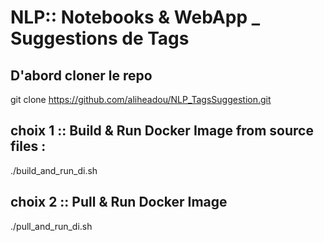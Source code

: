 # NLP:: Notebooks & WebApp _ Suggestions de Tags

## D'abord cloner le repo
git clone https://github.com/aliheadou/NLP_TagsSuggestion.git

## choix 1 :: Build & Run Docker Image from source files : 
./build_and_run_di.sh

## choix 2 :: Pull & Run Docker Image 
./pull_and_run_di.sh
